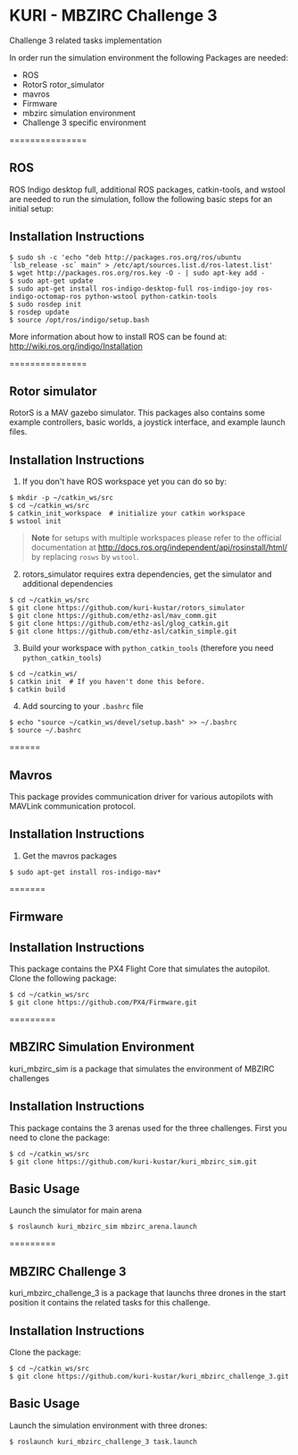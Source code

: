 # KURI - MBZIRC Challenge 3

Challenge 3 related tasks implementation

In order run the simulation environment the following Packages are needed: 

- ROS
- RotorS rotor_simulator    
- mavros     
- Firmware     
- mbzirc simulation environment    
- Challenge 3 specific environment    

===============
## ROS

 ROS Indigo desktop full, additional ROS packages, catkin-tools, and wstool are needed to run the simulation, follow the following basic steps for an initial setup:

Installation Instructions
-------------------------

 ```
 $ sudo sh -c 'echo "deb http://packages.ros.org/ros/ubuntu `lsb_release -sc` main" > /etc/apt/sources.list.d/ros-latest.list'
 $ wget http://packages.ros.org/ros.key -O - | sudo apt-key add -
 $ sudo apt-get update
 $ sudo apt-get install ros-indigo-desktop-full ros-indigo-joy ros-indigo-octomap-ros python-wstool python-catkin-tools
 $ sudo rosdep init
 $ rosdep update
 $ source /opt/ros/indigo/setup.bash
 ```
More information about how to install ROS can be found at: http://wiki.ros.org/indigo/Installation

===============
## Rotor simulator
RotorS is a MAV gazebo simulator.
This packages also contains some example controllers, basic worlds, a joystick interface, and example launch files.

Installation Instructions
-------------------------

 1. If you don't have ROS workspace yet you can do so by:

 ```
 $ mkdir -p ~/catkin_ws/src
 $ cd ~/catkin_ws/src
 $ catkin_init_workspace  # initialize your catkin workspace
 $ wstool init
 ```
 > **Note** for setups with multiple workspaces please refer to the official documentation at http://docs.ros.org/independent/api/rosinstall/html/ by replacing `rosws` by `wstool`.
 
 2. rotors_simulator requires extra dependencies, get the simulator and additional dependencies

 ```
 $ cd ~/catkin_ws/src
 $ git clone https://github.com/kuri-kustar/rotors_simulator 
 $ git clone https://github.com/ethz-asl/mav_comm.git
 $ git clone https://github.com/ethz-asl/glog_catkin.git
 $ git clone https://github.com/ethz-asl/catkin_simple.git 
 ```
 3. Build your workspace with `python_catkin_tools` (therefore you need `python_catkin_tools`)

   ```
   $ cd ~/catkin_ws/
   $ catkin init  # If you haven't done this before.
   $ catkin build
   ```

 4. Add sourcing to your `.bashrc` file

   ```
   $ echo "source ~/catkin_ws/devel/setup.bash" >> ~/.bashrc
   $ source ~/.bashrc
   ```

====== 
## Mavros 

This package provides communication driver for various autopilots with MAVLink communication protocol. 

Installation Instructions
-------------------------
1. Get the mavros packages 
 ```
$ sudo apt-get install ros-indigo-mav* 
```

=======
## Firmware

Installation Instructions
-------------------------
This package contains the PX4 Flight Core that simulates the autopilot. Clone the following package: 
 ```
 $ cd ~/catkin_ws/src
 $ git clone https://github.com/PX4/Firmware.git
 ```
 
========= 
## MBZIRC Simulation Environment  

kuri_mbzirc_sim is a package that simulates the environment of MBZIRC challenges 
 
Installation Instructions
-------------------------
 This package contains the 3 arenas used for the three challenges. First you need to clone the package: 
  ```
 $ cd ~/catkin_ws/src
 $ git clone https://github.com/kuri-kustar/kuri_mbzirc_sim.git
 ```
Basic Usage
-----------

Launch the simulator for main arena 

```
$ roslaunch kuri_mbzirc_sim mbzirc_arena.launch
```
========= 

## MBZIRC Challenge 3 

kuri_mbzirc_challenge_3 is a package that launchs three drones in the start position it contains the related tasks for this challenge. 

Installation Instructions
-------------------------
Clone the package: 
  ```
 $ cd ~/catkin_ws/src
 $ git clone https://github.com/kuri-kustar/kuri_mbzirc_challenge_3.git
 ```
 
 Basic Usage
-----------

Launch the simulation environment with three drones:

```
$ roslaunch kuri_mbzirc_challenge_3 task.launch
```
